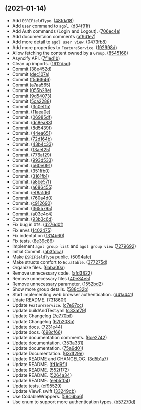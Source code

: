 ##  (2021-01-14)

* Add `ESRIFieldType`. ([48fda18](https://github.com/LebJe/ArcGISKit/commit/48fda18))
* Add `User` command to `agol`. ([d34f91f](https://github.com/LebJe/ArcGISKit/commit/d34f91f))
* Add Auth commands (Login and Logout). ([706ec4e](https://github.com/LebJe/ArcGISKit/commit/706ec4e))
* Add documentaion comments ([af9d1e7](https://github.com/LebJe/ArcGISKit/commit/af9d1e7))
* Add more detail to `agol user view`. ([0473fb8](https://github.com/LebJe/ArcGISKit/commit/0473fb8))
* Add more properties to `FeatureService`. ([192998d](https://github.com/LebJe/ArcGISKit/commit/192998d))
* Allow fetching the content owned by a `Group`. ([8545168](https://github.com/LebJe/ArcGISKit/commit/8545168))
* Asyncify API. ([7f1ed1b](https://github.com/LebJe/ArcGISKit/commit/7f1ed1b))
* Clean up imports. ([1612d5d](https://github.com/LebJe/ArcGISKit/commit/1612d5d))
* Commit ([38e452d](https://github.com/LebJe/ArcGISKit/commit/38e452d))
* Commit ([dec107a](https://github.com/LebJe/ArcGISKit/commit/dec107a))
* Commit ([f5d6946](https://github.com/LebJe/ArcGISKit/commit/f5d6946))
* Commit ([a7aa565](https://github.com/LebJe/ArcGISKit/commit/a7aa565))
* Commit ([055b28e](https://github.com/LebJe/ArcGISKit/commit/055b28e))
* Commit ([9d54073](https://github.com/LebJe/ArcGISKit/commit/9d54073))
* Commit ([5ca2288](https://github.com/LebJe/ArcGISKit/commit/5ca2288))
* Commit. ([3c0ef1b](https://github.com/LebJe/ArcGISKit/commit/3c0ef1b))
* Commit. ([11aea0e](https://github.com/LebJe/ArcGISKit/commit/11aea0e))
* Commit. ([06985df](https://github.com/LebJe/ArcGISKit/commit/06985df))
* Commit. ([dc8ea83](https://github.com/LebJe/ArcGISKit/commit/dc8ea83))
* Commit. ([8d5439f](https://github.com/LebJe/ArcGISKit/commit/8d5439f))
* Commit. ([44ea651](https://github.com/LebJe/ArcGISKit/commit/44ea651))
* Commit. ([72d164b](https://github.com/LebJe/ArcGISKit/commit/72d164b))
* Commit. ([43b4c33](https://github.com/LebJe/ArcGISKit/commit/43b4c33))
* Commit. ([13aef25](https://github.com/LebJe/ArcGISKit/commit/13aef25))
* Commit. ([776af29](https://github.com/LebJe/ArcGISKit/commit/776af29))
* Commit. ([993d533](https://github.com/LebJe/ArcGISKit/commit/993d533))
* Commit. ([b60e091](https://github.com/LebJe/ArcGISKit/commit/b60e091))
* Commit. ([351ffb0](https://github.com/LebJe/ArcGISKit/commit/351ffb0))
* Commit. ([3161fb1](https://github.com/LebJe/ArcGISKit/commit/3161fb1))
* Commit. ([a8be57f](https://github.com/LebJe/ArcGISKit/commit/a8be57f))
* Commit. ([a686455](https://github.com/LebJe/ArcGISKit/commit/a686455))
* Commit. ([ef8a1d6](https://github.com/LebJe/ArcGISKit/commit/ef8a1d6))
* Commit. ([760a4d0](https://github.com/LebJe/ArcGISKit/commit/760a4d0))
* Commit. ([c912690](https://github.com/LebJe/ArcGISKit/commit/c912690))
* Commit. ([3655795](https://github.com/LebJe/ArcGISKit/commit/3655795))
* Commit. ([a03e4c4](https://github.com/LebJe/ArcGISKit/commit/a03e4c4))
* Commit. ([93b3c6d](https://github.com/LebJe/ArcGISKit/commit/93b3c6d))
* Fix bug in 	`GIS`. ([d276d0f](https://github.com/LebJe/ArcGISKit/commit/d276d0f))
* Fix envs ([1402475](https://github.com/LebJe/ArcGISKit/commit/1402475))
* Fix indentation ([1314b60](https://github.com/LebJe/ArcGISKit/commit/1314b60))
* Fix tests. ([8e39c86](https://github.com/LebJe/ArcGISKit/commit/8e39c86))
* Implement `agol group list` and `agol group view` ([7279692](https://github.com/LebJe/ArcGISKit/commit/7279692))
* Initial Commit. ([ab3fdca](https://github.com/LebJe/ArcGISKit/commit/ab3fdca))
* Make `ESRIFieldType` public. ([5094afe](https://github.com/LebJe/ArcGISKit/commit/5094afe))
* Make structs comfort to `Equatable`. ([377275d](https://github.com/LebJe/ArcGISKit/commit/377275d))
* Organize files. ([6aba00a](https://github.com/LebJe/ArcGISKit/commit/6aba00a))
* Remove unnecessary code. ([afd3822](https://github.com/LebJe/ArcGISKit/commit/afd3822))
* Remove unnecessary files ([40e34e5](https://github.com/LebJe/ArcGISKit/commit/40e34e5))
* Remove unnecessary parameter. ([1552bd2](https://github.com/LebJe/ArcGISKit/commit/1552bd2))
* Show more group details. ([588c32b](https://github.com/LebJe/ArcGISKit/commit/588c32b))
* Start implementing web browser authentication. ([d41a441](https://github.com/LebJe/ArcGISKit/commit/d41a441))
* Udate README. ([731860f](https://github.com/LebJe/ArcGISKit/commit/731860f))
* Update `FeatureService`. ([c7e97cc](https://github.com/LebJe/ArcGISKit/commit/c7e97cc))
* Update buildAndTest.yml ([c33af79](https://github.com/LebJe/ArcGISKit/commit/c33af79))
* Update Changelog ([7c770bf](https://github.com/LebJe/ArcGISKit/commit/7c770bf))
* Update Changelog ([67b208b](https://github.com/LebJe/ArcGISKit/commit/67b208b))
* Update docs. ([7231e44](https://github.com/LebJe/ArcGISKit/commit/7231e44))
* Update docs. ([698cf66](https://github.com/LebJe/ArcGISKit/commit/698cf66))
* Update documentation comments. ([6ce2742](https://github.com/LebJe/ArcGISKit/commit/6ce2742))
* Update documentation. ([353a331](https://github.com/LebJe/ArcGISKit/commit/353a331))
* Update documentation. ([75a9d01](https://github.com/LebJe/ArcGISKit/commit/75a9d01))
* Update Documentation. ([63df29e](https://github.com/LebJe/ArcGISKit/commit/63df29e))
* Update README and CHANGELOG. ([3d5b1a7](https://github.com/LebJe/ArcGISKit/commit/3d5b1a7))
* Update README. ([fd1d9f1](https://github.com/LebJe/ArcGISKit/commit/fd1d9f1))
* Update README. ([552f172](https://github.com/LebJe/ArcGISKit/commit/552f172))
* Update README. ([5264a34](https://github.com/LebJe/ArcGISKit/commit/5264a34))
* Update README. ([eeb5f04](https://github.com/LebJe/ArcGISKit/commit/eeb5f04))
* Update tests. ([cf95529](https://github.com/LebJe/ArcGISKit/commit/cf95529))
* Update ViewF.swift ([33249cb](https://github.com/LebJe/ArcGISKit/commit/33249cb))
* Use CodableWrappers. ([59c6ba6](https://github.com/LebJe/ArcGISKit/commit/59c6ba6))
* Use enum to support more authentication types. ([b57270d](https://github.com/LebJe/ArcGISKit/commit/b57270d))



